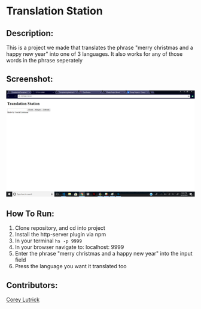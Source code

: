 # Translation Station

## Description:
This is a project we made that translates the phrase "merry christmas and a happy new year" into one of 3 languages. It also works for any of those words in the phrase seperately

## Screenshot:
![Webpage](https://github.com/Coreylutrick/GroupTranslator/blob/master/screenshots/screenshot.png)

## How To Run:
1. Clone repository, and cd into project
1. Install the http-server plugin via npm
1. In your terminal ```hs -p 9999```
1. In your browser navigate to: localhost: 9999
1. Enter the phrase "merry christmas and a happy new year" into the input field
1. Press the language you want it translated too 

## Contributors:
[Corey Lutrick](https://github.com/Coreylutrick)
